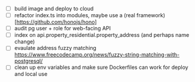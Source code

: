 - [ ] build image and deploy to cloud
- [ ] refactor index.ts into modules, maybe use a (real framework)[https://github.com/honojs/hono]
- [ ] audit pg user + role for web-facing API
- [ ] index on api.property_residential.property_address (and perhaps name change)
- [ ] evaulate address fuzzy matching https://www.freecodecamp.org/news/fuzzy-string-matching-with-postgresql/
- [ ] clean up env variables and make sure Dockerfiles can work for deploy and local use